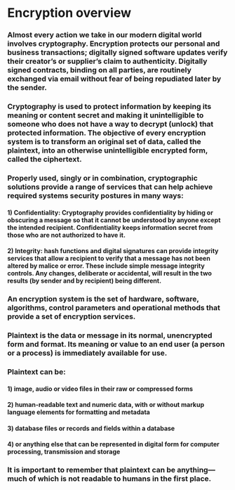 # Encryption overview

### Almost every action we take in our modern digital world involves cryptography. Encryption protects our personal and business transactions; digitally signed software updates verify their creator’s or supplier’s claim to authenticity. Digitally signed contracts, binding on all parties, are routinely exchanged via email without fear of being repudiated later by the sender. 

### Cryptography is used to protect information by keeping its meaning or content secret and making it unintelligible to someone who does not have a way to decrypt (unlock) that protected information. The objective of every encryption system is to transform an original set of data, called the plaintext, into an otherwise unintelligible encrypted form, called the ciphertext. 

### Properly used, singly or in combination, cryptographic solutions provide a range of services that can help achieve required systems security postures in many ways: 

#### 1) Confidentiality: Cryptography provides confidentiality by hiding or obscuring a message so that it cannot be understood by anyone except the intended recipient. Confidentiality keeps information secret from those who are not authorized to have it. 

#### 2) Integrity: hash functions and digital signatures can provide integrity services that allow a recipient to verify that a message has not been altered by malice or error. These include simple message integrity controls. Any changes, deliberate or accidental, will result in the two results (by sender and by recipient) being different. 

### An encryption system is the set of hardware, software, algorithms, control parameters and operational methods that provide a set of encryption services.

### Plaintext is the data or message in its normal, unencrypted form and format. Its meaning or value to an end user (a person or a process) is immediately available for use.

### Plaintext can be:

#### 1) image, audio or video files in their raw or compressed forms

#### 2) human-readable text and numeric data, with or without markup language elements for formatting and metadata

#### 3) database files or records and fields within a database

#### 4) or anything else that can be represented in digital form for computer processing, transmission and storage

### It is important to remember that plaintext can be anything—much of which is not readable to humans in the first place.

